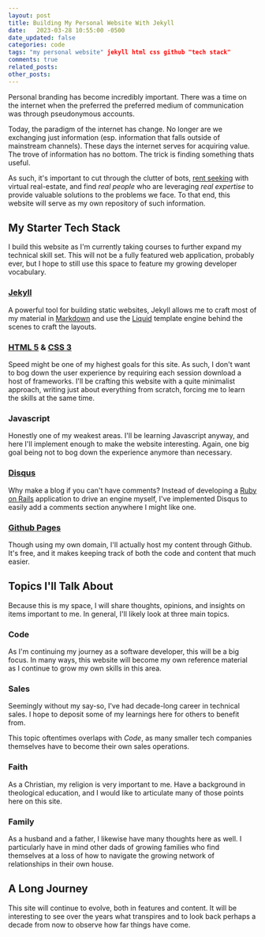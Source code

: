 ```yaml
---
layout: post
title: Building My Personal Website With Jekyll
date:   2023-03-28 10:55:00 -0500
date_updated: false
categories: code
tags: "my personal website" jekyll html css github "tech stack"
comments: true
related_posts:
other_posts:
---
```


Personal branding has become incredibly important. There was a time on the internet when the preferred the preferred medium of communication was through pseudonymous accounts.

Today, the paradigm of the internet has change. No longer are we exchanging just information (esp. information that falls outside of mainstream channels). These days the internet serves for acquiring value. The trove of information has no bottom. The trick is finding something thats useful.

As such, it's important to cut through the clutter of bots, [rent seeking](https://www.investopedia.com/terms/r/rentseeking.asp) with virtual real-estate, and find *real people* who are leveraging *real expertise* to provide valuable solutions to the problems we face. To that end, this website will serve as my own repository of such information.

## My Starter Tech Stack

I build this website as I'm currently taking courses to further expand my technical skill set. This will not be a fully featured web application, probably ever, but I hope to still use this space to feature my growing developer vocabulary.

### [Jekyll](https://jekyllrb.com/)

A powerful tool for building static websites, Jekyll allows me to craft most of my material in [Markdown](https://www.markdownguide.org/) and use the [Liquid](https://shopify.github.io/liquid/) template engine behind the scenes to craft the layouts.

### [HTML 5](https://blog.hubspot.com/blog/tabid/6307/bid/5847/a-marketer-s-guide-to-html5.aspx) & [CSS 3](https://www.tutorialrepublic.com/css-tutorial/)

Speed might be one of my highest goals for this site. As such, I don't want to bog down the user experience by requiring each session download a host of frameworks. I'll be crafting this website with a quite minimalist approach, writing just about everything from scratch, forcing me to learn the skills at the same time.

### Javascript

Honestly one of my weakest areas. I'll be learning Javascript anyway, and here I'll implement enough to make the website interesting. Again, one big goal being not to bog down the experience anymore than necessary.

### [Disqus](https://disqus.com/)

Why make a blog if you can't have comments? Instead of developing a [Ruby on Rails](https://rubyonrails.org/) application to drive an engine myself, I've implemented Disqus to easily add a comments section anywhere I might like one.

### [Github Pages](https://docs.github.com/en/pages/setting-up-a-github-pages-site-with-jekyll)

Though using my own domain, I'll actually host my content through Github. It's free, and it makes keeping track of both the code and content that much easier.

## Topics I'll Talk About

Because this is my space, I will share thoughts, opinions, and insights on items important to me. In general, I'll likely look at three main topics.

### Code

As I'm continuing my journey as a software developer, this will be a big focus. In many ways, this website will become my own reference material as I continue to grow my own skills in this area.

### Sales

Seemingly without my say-so, I've had decade-long career in technical sales. I hope to deposit some of my learnings here for others to benefit from.

This topic oftentimes overlaps with *Code*, as many smaller tech companies themselves have to become their own sales operations.

### Faith

As a Christian, my religion is very important to me. Have a background in theological education, and I would like to articulate many of those points here on this site.

### Family

As a husband and a father, I likewise have many thoughts here as well. I particularly have in mind other dads of growing families who find themselves at a loss of how to navigate the growing network of relationships in their own house.

## A Long Journey

This site will continue to evolve, both in features and content. It will be interesting to see over the years what transpires and to look back perhaps a decade from now to observe how far things have come.